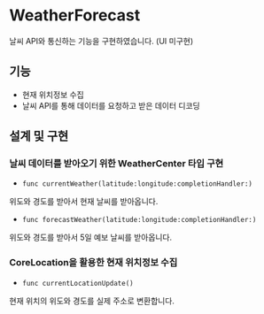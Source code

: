 # WeatherForecast

날씨 API와 통신하는 기능을 구현하였습니다. (UI 미구현)

## 기능

- 현재 위치정보 수집
- 날씨 API를 통해 데이터를 요청하고 받은 데이터 디코딩

## 설계 및 구현

### 날씨 데이터를 받아오기 위한 WeatherCenter 타입 구현

- `func currentWeather(latitude:longitude:completionHandler:)`

위도와 경도를 받아서 현재 날씨를 받아옵니다.

- `func forecastWeather(latitude:longitude:completionHandler:)`

위도와 경도를 받아서 5일 예보 날씨를 받아옵니다.

### CoreLocation을 활용한 현재 위치정보 수집

- `func currentLocationUpdate()`

현재 위치의 위도와 경도를 실제 주소로 변환합니다.